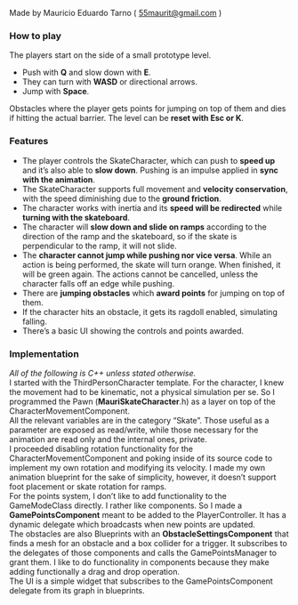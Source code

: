 Made by Mauricio Eduardo Tarno ( [55maurit@gmail.com](mailto:55maurit@gmail.com) )

### How to play

The players start on the side of a small prototype level. 

* Push with **Q** and slow down with **E**.   
* They can turn with **WASD** or directional arrows.  
* Jump with **Space**. 

Obstacles where the player gets points for jumping on top of them and dies if hitting the actual barrier. The level can be **reset with Esc or K**.

### Features

* The player controls the SkateCharacter, which can push to **speed up** and it’s also able to **slow down**. Pushing is an impulse applied in **sync with the animation**.  
* The SkateCharacter supports full movement and **velocity conservation**, with the speed diminishing due to the **ground friction**.   
* The character works with inertia and its **speed will be redirected** while **turning with the skateboard**.  
* The character will **slow down and slide on ramps** according to the direction of the ramp and the skateboard, so if the skate is perpendicular to the ramp, it will not slide.  
* The **character cannot jump while pushing nor vice versa**. While an action is being performed, the skate will turn orange. When finished, it will be green again. The actions cannot be cancelled, unless the character falls off an edge while pushing.  
* There are **jumping obstacles** which **award points** for jumping on top of them.  
* If the character hits an obstacle, it gets its ragdoll enabled, simulating falling.  
* There’s a basic UI showing the controls and points awarded.

### Implementation

*All of the following is C++ unless stated otherwise.*  
I started with the ThirdPersonCharacter template. For the character, I knew the movement had to be kinematic, not a physical simulation per se. So I programmed the Pawn (**MauriSkateCharacter**.h) as a layer on top of the CharacterMovementComponent.  
All the relevant variables are in the category “Skate”. Those useful as a parameter are exposed as read/write, while those necessary for the animation are read only and the internal ones, private.  
I proceeded disabling rotation functionality for the CharacterMovementComponent and poking inside of its source code to implement my own rotation and modifying its velocity. I made my own animation blueprint for the sake of simplicity, however, it doesn’t support foot placement or skate rotation for ramps.  
For the points system, I don’t like to add functionality to the GameModeClass directly. I rather like components. So I made a **GamePointsComponent** meant to be added to the PlayerController. It has a dynamic delegate which broadcasts when new points are updated.  
The obstacles are also Blueprints with an **ObstacleSettingsComponent** that finds a mesh for an obstacle and a box collider for a trigger. It subscribes to the delegates of those components and calls the GamePointsManager to grant them. I like to do functionality in components because they make adding functionally a drag and drop operation.  
The UI is a simple widget that subscribes to the GamePointsComponent delegate from its graph in blueprints.